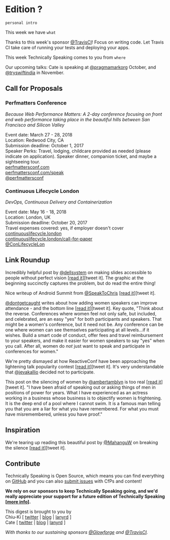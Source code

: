 # Edition ?

`personal intro`

This week we have `what`

Thanks to this week's sponsor [@TravisCI](http://twitter.com/travisci)! Focus on writing code. Let Travis CI take care of running your tests and deploying your apps.

This week Technically Speaking comes to you from `where`

Our upcoming talks: Cate is speaking at [@pragmamarkorg](http://twitter.com/pragmamarkorg) October, and [@tryswiftindia](http://twitter.com/tryswiftindia) in November.


## Call for Proposals

### Perfmatters Conference
*Because Web Performance Matters: A 2-day conference focusing on front end web performance taking place in the beautiful hills between San Francisco and Silicon Valley*

Event date:  March 27 - 28, 2018  
Location: Redwood City, CA  
Submission deadline: October 1, 2017  
Speaker Perks:  Travel, lodging, childcare provided as needed (please indicate on application). Speaker dinner, companion ticket, and maybe a sightseeing tour.  
[perfmattersconf.com](http://perfmattersconf.com)  
[perfmattersconf.com/speak](https://www.perfmattersconf.com/speak/)  
[@perfmattersconf](https://twitter.com/perfmattersconf)


### Continuous Lifecycle London
*DevOps, Continuous Delivery and Containerization* 
 
Event date: May 16 - 18, 2018  
Location: London, UK  
Submission deadline: October 20, 2017  
Travel expenses covered: yes, if employer doesn't cover  
[continuouslifecycle.london](https://continuouslifecycle.london/)  
[continuouslifecycle.london/call-for-paper](https://continuouslifecycle.london/call-for-papers/)  
[@ConLifecycleLon](https://twitter.com/ConLifecycleLon)



## Link Roundup

Incredibly helpful post by [@dellsystem](https://twitter.com/dellsystem) on making slides accessible to people without perfect vision [[read it](https://medium.com/@dellsystem/i-cant-read-your-slides-737acde6e9dc)][tweet it]. The graphic at the beginning succinctly captures the problem, but do read the entire thing!

Nice writeup of Android Summit from [@SpeakToChris](http://twitter.com/SpeakToChris) [[read it](https://www.nexmo.com/blog/2017/09/05/nexmo-at-android-summit-dr/)][tweet it].

[@dontgetcaught](http://twitter.com/dontgetcaught) writes about how adding women speakers can improve attendance - and the bottom line [[read it](http://eloquentwoman.blogspot.com.co/2017/09/want-to-boost-conference-attendance-add.html)][tweet it]. Key quote, "Think about the reverse. Conferences where women feel not only safe, but included, and celebrated, are an easy "yes" for both participants and speakers. That might be a women's conference, but it need not be. Any conference can be one where women can see themselves participating at all levels...if it wishes. Build a smart code of conduct, offer fees and travel reimbursement to your speakers, and make it easier for women speakers to say "yes" when you call. After all, women do *not* just want to speak and participate in conferences for women."

We're pretty dismayed at how ReactiveConf have been approaching the lightening talk popularity contest [[read it](https://medium.com/@jevakallio/why-i-will-not-be-speaking-at-reactiveconf-6e106b3816a5)][tweet it]. It's very understandable that [@jevakallio](http://twitter.com/jevakallio) decided not to participate.

This post on the silencing of women by [@ambertamblyn](http://twitter.com/ambertamblyn ) is too real [[read it](https://www.nytimes.com/2017/09/16/opinion/sunday/amber-tamblyn-james-woods.html?smid=tw-nytopinion&smtyp=cur)][tweet it]. "I have been afraid of speaking out or asking things of men in positions of power for years. What I have experienced as an actress working in a business whose business is to objectify women is frightening. It is the deep end of a pool where I cannot swim. It is a famous man telling you that you are a liar for what you have remembered. For what you must have misremembered, unless you have proof."

## Inspiration

We're tearing up reading this beautiful post by [@MahanguW](http://twitter.com/MahanguW) on breaking the silence [[read it](https://heropress.com/essays/breaking-the-silence/)][tweet it].  

## Contribute

Technically Speaking is Open Source, which means you can find everything on [GitHub](https://github.com/catehstn/technically-speaking/) and you can also [submit issues](https://github.com/catehstn/technically-speaking/issues/new) with CfPs and content!

**We rely on our sponsors to keep Technically Speaking going, and we'd really appreciate your support for a future edition of Technically Speaking [[more info](http://www.techspeak.email/sponsorship/)].**  


This digest is brought to you by  
Chiu-Ki [ [twitter](https://twitter.com/chiuki) | [blog](http://blog.sqisland.com/) | [lanyrd](http://lanyrd.com/profile/chiuki/) ]  
Cate [ [twitter](https://twitter.com/catehstn) | [blog](http://www.cate.blog/) | [lanyrd](http://lanyrd.com/profile/catehstn/) ]

*With thanks to our sustaining sponsors [@Glowforge](http://twitter.com/glowforge) and [@TravisCI](http://twitter.com/travisci).*